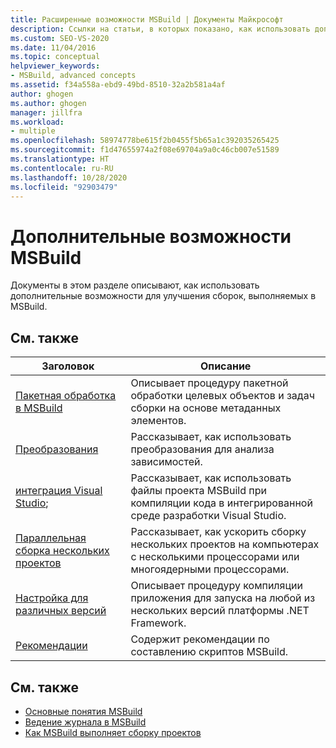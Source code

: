 ```yaml
---
title: Расширенные возможности MSBuild | Документы Майкрософт
description: Ссылки на статьи, в которых показано, как использовать дополнительные возможности для улучшения сборок, выполняемых в MSBuild.
ms.custom: SEO-VS-2020
ms.date: 11/04/2016
ms.topic: conceptual
helpviewer_keywords:
- MSBuild, advanced concepts
ms.assetid: f34a558a-ebd9-49bd-8510-32a2b581a4af
author: ghogen
ms.author: ghogen
manager: jillfra
ms.workload:
- multiple
ms.openlocfilehash: 58974778be615f2b0455f5b65a1c392035265425
ms.sourcegitcommit: f1d47655974a2f08e69704a9a0c46cb007e51589
ms.translationtype: HT
ms.contentlocale: ru-RU
ms.lasthandoff: 10/28/2020
ms.locfileid: "92903479"
---
```

# <a name="msbuild-advanced-concepts"></a>Дополнительные возможности MSBuild

Документы в этом разделе описывают, как использовать дополнительные возможности для улучшения сборок, выполняемых в MSBuild.

## <a name="related-topics"></a>См. также

|Заголовок|Описание|
|-----------|-----------------|
|[Пакетная обработка в MSBuild](../msbuild/msbuild-batching.md)|Описывает процедуру пакетной обработки целевых объектов и задач сборки на основе метаданных элементов.|
|[Преобразования](../msbuild/msbuild-transforms.md)|Рассказывает, как использовать преобразования для анализа зависимостей.|
|[интеграция Visual Studio](../msbuild/visual-studio-integration-msbuild.md);|Рассказывает, как использовать файлы проекта MSBuild при компиляции кода в интегрированной среде разработки Visual Studio.|
|[Параллельная сборка нескольких проектов](../msbuild/building-multiple-projects-in-parallel-with-msbuild.md)|Рассказывает, как ускорить сборку нескольких проектов на компьютерах с несколькими процессорами или многоядерными процессорами.|
|[Настройка для различных версий](../msbuild/msbuild-multitargeting-overview.md)|Описывает процедуру компиляции приложения для запуска на любой из нескольких версий платформы .NET Framework.|
|[Рекомендации](../msbuild/msbuild-best-practices.md)|Содержит рекомендации по составлению скриптов MSBuild.|

## <a name="see-also"></a>См. также

- [Основные понятия MSBuild](../msbuild/msbuild-concepts.md)
- [Ведение журнала в MSBuild](../msbuild/logging-in-msbuild.md)
- [Как MSBuild выполняет сборку проектов](build-process-overview.md)